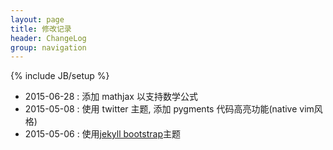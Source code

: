 ```yaml
---
layout: page
title: 修改记录
header: ChangeLog
group: navigation
---
```

{% include JB/setup %}

* 2015-06-28 : 添加 mathjax 以支持数学公式
* 2015-05-08 : 使用 twitter 主题, 添加 pygments 代码高亮功能(native vim风格)
* 2015-05-06 : 使用[jekyll bootstrap](https://github.com/plusjade/jekyll-bootstrap.git)主题
